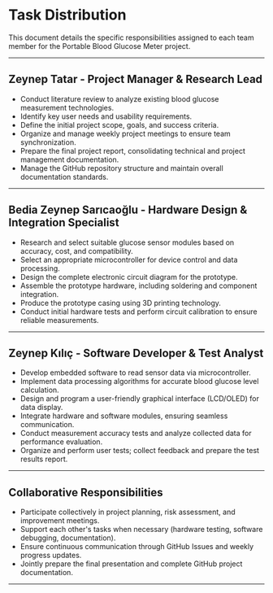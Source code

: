 # Task Distribution

This document details the specific responsibilities assigned to each team member for the Portable Blood Glucose Meter project.

---

## Zeynep Tatar - Project Manager & Research Lead
- Conduct literature review to analyze existing blood glucose measurement technologies.
- Identify key user needs and usability requirements.
- Define the initial project scope, goals, and success criteria.
- Organize and manage weekly project meetings to ensure team synchronization.
- Prepare the final project report, consolidating technical and project management documentation.
- Manage the GitHub repository structure and maintain overall documentation standards.

---

## Bedia Zeynep Sarıcaoğlu - Hardware Design & Integration Specialist
- Research and select suitable glucose sensor modules based on accuracy, cost, and compatibility.
- Select an appropriate microcontroller for device control and data processing.
- Design the complete electronic circuit diagram for the prototype.
- Assemble the prototype hardware, including soldering and component integration.
- Produce the prototype casing using 3D printing technology.
- Conduct initial hardware tests and perform circuit calibration to ensure reliable measurements.

---

## Zeynep Kılıç - Software Developer & Test Analyst
- Develop embedded software to read sensor data via microcontroller.
- Implement data processing algorithms for accurate blood glucose level calculation.
- Design and program a user-friendly graphical interface (LCD/OLED) for data display.
- Integrate hardware and software modules, ensuring seamless communication.
- Conduct measurement accuracy tests and analyze collected data for performance evaluation.
- Organize and perform user tests; collect feedback and prepare the test results report.

---

## Collaborative Responsibilities
- Participate collectively in project planning, risk assessment, and improvement meetings.
- Support each other's tasks when necessary (hardware testing, software debugging, documentation).
- Ensure continuous communication through GitHub Issues and weekly progress updates.
- Jointly prepare the final presentation and complete GitHub project documentation.

---

